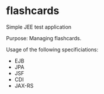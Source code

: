 flashcards
==========

Simple JEE test application 

Purpose: Managing flashcards.

Usage of the following specificiations:
- EJB
- JPA
- JSF
- CDI
- JAX-RS
